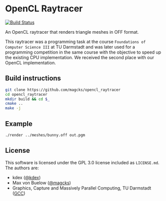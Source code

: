 # OpenCL Raytracer
[![Build Status](https://travis-ci.org/magcks/opencl_raytracer.svg?branch=master)](https://travis-ci.org/magcks/opencl_raytracer)

An OpenCL raytracer that renders triangle meshes in OFF format.

This raytracer was a programming task at the course `Foundations of Computer Science III` at TU Darmstadt and was later used for a programming competition in the same course with the objective to speed up the existing CPU implementation. We received the second place with our OpenCL implementation.
## Build instructions
```bash
git clone https://github.com/magcks/opencl_raytracer
cd opencl_raytracer
mkdir build && cd $_
cmake ..
make -j
```
## Example
```bash
./render ../meshes/bunny.off out.pgm
```
## License
This software is licensed under the GPL 3.0 license included as `LICENSE.md`. The authors are:
- kdex ([@kdex](https://github.com/kdex))
- Max von Buelow ([@magcks](https://github.com/magcks))
- Graphics, Capture and Massively Parallel Computing, TU Darmstadt ([GCC](https://www.gcc.tu-darmstadt.de))